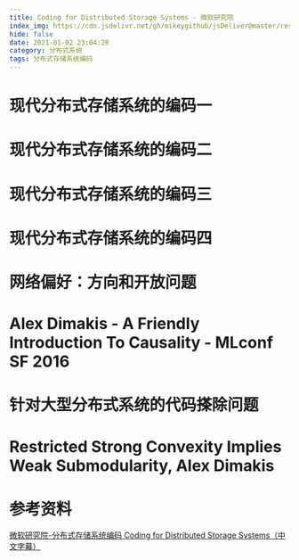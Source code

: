 ```yaml
---
title: Coding for Distributed Storage Systems - 微软研究院
index_img: https://cdn.jsdelivr.net/gh/mikeygithub/jsDeliver@master/resource/img/microsoft.jpeg
hide: false
date: 2021-01-02 23:04:20
category: 分布式系统
tags: 分布式存储系统编码
---
```


# 现代分布式存储系统的编码一

# 现代分布式存储系统的编码二

# 现代分布式存储系统的编码三

# 现代分布式存储系统的编码四

# 网络偏好：方向和开放问题

# Alex Dimakis - A Friendly Introduction To Causality - MLconf SF 2016

# 针对大型分布式系统的代码搽除问题

# Restricted Strong Convexity Implies Weak Submodularity, Alex Dimakis

# 参考资料

[微软研究院-分布式存储系统编码 Coding for Distributed Storage Systems（中文字幕）](https://www.bilibili.com/video/BV1aX4y1T7yg)